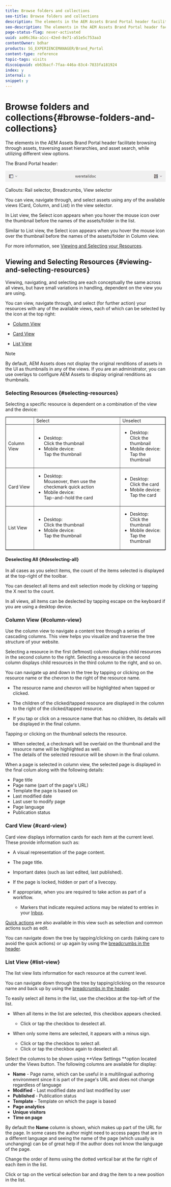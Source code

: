 ```yaml
---
title: Browse folders and collections
seo-title: Browse folders and collections
description: The elements in the AEM Assets Brand Portal header facilitate browsing through assets, traversing asset hierarchies, and asset search, while utilizing different view options.
seo-description: The elements in the AEM Assets Brand Portal header facilitate browsing through assets, traversing asset hierarchies, and asset search, while utilizing different view options.
page-status-flag: never-activated
uuid: aa06c36a-a1cc-42ed-8e71-a51e5c753aa3
contentOwner: bdhar
products: SG_EXPERIENCEMANAGER/Brand_Portal
content-type: reference
topic-tags: visits
discoiquuid: eb63bacf-7faa-446a-83c4-7833fa181924
index: y
internal: n
snippet: y
---
```


# Browse folders and collections{#browse-folders-and-collections}

The elements in the AEM Assets Brand Portal header facilitate browsing through assets, traversing asset hierarchies, and asset search, while utilizing different view options.

The Brand Portal header:

![](assets/bp_subheader.png)

Callouts: Rail selector, Breadcrumbs, View selector

You can view, navigate through, and select assets using any of the available views (Card, Column, and List) in the view selector.

In List view, the Select icon appears when you hover the mouse icon over the thumbnail before the names of the assets/folder in the list.

Similar to List view, the Select icon appears when you hover the mouse icon over the thumbnail before the names of the assets/folder in Column view.

For more information, see [Viewing and Selecting your Resources](https://helpx.adobe.com/experience-manager/6-5/sites/authoring/using/basic-handling.html#ViewingandSelectingResources).

## Viewing and Selecting Resources {#viewing-and-selecting-resources}

Viewing, navigating, and selecting are each conceptually the same across all views, but have small variations in handling, dependent on the view you are using.

You can view, navigate through, and select (for further action) your resources with any of the available views, each of which can be selected by the icon at the top right:

* [Column View](#columnview)
* [Card View](#cardview)  

* [List View](#listview)

>[!NOTE]
>
>By default, AEM Assets does not display the original renditions of assets in the UI as thumbnails in any of the views. If you are an administrator, you can use overlays to configure AEM Assets to display original renditions as thumbnails.

### Selecting Resources {#selecting-resources}

Selecting a specific resource is dependent on a combination of the view and the device:

<table border="1" cellpadding="1" cellspacing="0" width="100%"> 
 <tbody>
  <tr>
   <td> </td> 
   <td>Select</td> 
   <td>Unselect</td> 
  </tr>
  <tr>
   <td>Column View<br /> </td> 
   <td>
    <ul> 
     <li>Desktop:<br /> Click the thumbnail</li> 
     <li>Mobile device:<br /> Tap the thumbnail</li> 
    </ul> </td> 
   <td>
    <ul> 
     <li>Desktop:<br /> Click the thumbnail</li> 
     <li>Mobile device:<br /> Tap the thumbnail</li> 
    </ul> </td> 
  </tr>
  <tr>
   <td>Card View<br /> </td> 
   <td>
    <ul> 
     <li>Desktop:<br /> Mouseover, then use the checkmark quick action</li> 
     <li>Mobile device:<br /> Tap-and-hold the card</li> 
    </ul> </td> 
   <td>
    <ul> 
     <li>Desktop:<br /> Click the card</li> 
     <li>Mobile device:<br /> Tap the card</li> 
    </ul> </td> 
  </tr>
  <tr>
   <td>List View</td> 
   <td>
    <ul> 
     <li>Desktop:<br /> Click the thumbnail</li> 
     <li>Mobile device:<br /> Tap the thumbnail</li> 
    </ul> </td> 
   <td>
    <ul> 
     <li>Desktop:<br /> Click the thumbnail</li> 
     <li>Mobile device:<br /> Tap the thumbnail</li> 
    </ul> </td> 
  </tr>
 </tbody>
</table>

#### Deselecting All {#deselecting-all}

In all cases as you select items, the count of the items selected is displayed at the top-right of the toolbar.

You can deselect all items and exit selection mode by clicking or tapping the X next to the count.

In all views, all items can be deslected by tapping escape on the keyboard if you are using a desktop device.

### Column View {#column-view}

Use the column view to navigate a content tree through a series of cascading columns. This view helps you visualize and traverse the tree structure of your website.

Selecting a resource in the first (leftmost) column displays child resources in the second column to the right. Selecting a resource in the second column displays child resources in the third column to the right, and so on.

You can navigate up and down in the tree by tapping or clicking on the resource name or the chevron to the right of the resource name.

* The resource name and chevron will be highlighted when tapped or clicked.

* The children of the clicked/tapped resource are displayed in the column to the right of the clicked/tapped resource.
* If you tap or click on a resource name that has no children, its details will be displayed in the final column.

Tapping or clicking on the thumbnail selects the resource.

* When selected, a checkmark will be overlaid on the thumbnail and the resource name will be highlighted as well.
* The details of the selected resource will be shown in the final column.

When a page is selected in column view, the selected page is displayed in the final colum along with the following details:

* Page title
* Page name (part of the page's URL)
* Template the page is based on
* Last modified date
* Last user to modify page
* Page language
* Publication status

### Card View {#card-view}

Card view displays information cards for each item at the current level. These provide information such as:

* A visual representation of the page content.
* The page title.
* Important dates (such as last edited, last published).
* If the page is locked, hidden or part of a livecopy.  
* If appropriate, when you are required to take action as part of a workflow.

    * Markers that indicate required actions may be related to entries in your [Inbox](https://helpx.adobe.com/experience-manager/6-5/sites/authoring/using/inbox.html).

[Quick actions](#quickactions) are also available in this view such as selection and common actions such as edit.

You can navigate down the tree by tapping/clicking on cards (taking care to avoid the quick actions) or up again by using the [breadcrumbs in the header](https://helpx.adobe.com/experience-manager/6-5/sites/authoring/using/basic-handling.html#TheHeader).

### List View {#list-view}

The list view lists information for each resource at the current level.

You can navigate down through the tree by tapping/clicking on the resource name and back up by using the [breadcrumbs in the header](https://helpx.adobe.com/experience-manager/6-5/sites/authoring/using/basic-handling.html#TheHeader).

To easily select all items in the list, use the checkbox at the top-left of the list.

* When all items in the list are selected, this checkbox appears checked.

    * Click or tap the checkbox to deselect all.

* When only some items are selected, it appears with a minus sign.

    * Click or tap the checkbox to select all.
    * Click or tap the checkbox again to deselect all.

Select the columns to be shown using **View Settings **option located under the Views button. The following columns are available for display:

* **Name** - Page name, which can be useful in a multilingual authoring environment since it is part of the page's URL and does not change regardless of language
* **Modified** - Last modified date and last modified by user
* **Published** - Publication status
* **Template** - Template on which the page is based
* **Page analytics**
* **Unique visitors**
* **Time on page**

By default the **Name** column is shown, which makes up part of the URL for the page. In some cases the author might need to access pages that are in a different language and seeing the name of the page (which usually is unchanging) can be of great help if the author does not know the language of the page.

Change the order of items using the dotted vertical bar at the far right of each item in the list.

Click or tap on the vertical selection bar and drag the item to a new position in the list.
